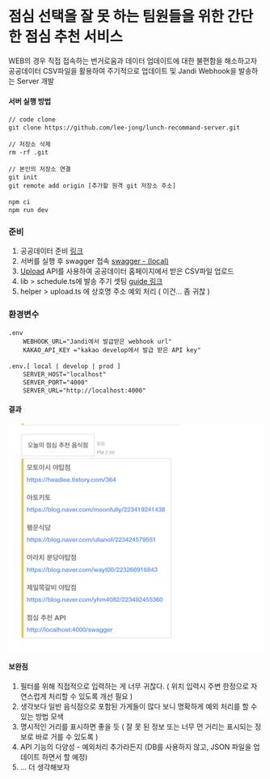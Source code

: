 # 점심 선택을 잘 못 하는 팀원들을 위한 간단한 점심 추천 서비스

WEB의 경우 직접 접속하는 번거로움과 데이터 업데이트에 대한 불편함을 해소하고자 공공데이터 CSV파일을 활용하여 주기적으로 업데이트 및 Jandi Webhook을 발송하는 Server 개발

#### 서버 실행 방법

```
// code clone
git clone https://github.com/lee-jong/lunch-recommand-server.git

// 저장소 삭제
rm -rf .git

// 본인의 저장소 연결
git init
git remote add origin [추가할 원격 git 저장소 주소]

npm ci
npm run dev
```

### 준비

1. 공공데이터 준비 [링크](https://www.data.go.kr/data/15076265/fileData.do)
2. 서버를 실행 후 swagger 접속 [swagger - (local)](http://locahost:4000)
3. [Upload](http://localhost:4000/swagger/#/Upload) API를 사용하여 공공데이터 홈페이지에서 받은 CSV파일 업로드
4. lib > schedule.ts에 발송 주기 셋팅 [guide 링크](https://www.npmjs.com/package/node-schedule)
5. helper > upload.ts 에 상호명 주소 예외 처리 ( 이건... 좀 귀찮 )

### 환경변수

```
.env
	WEBHOOK_URL="Jandi에서 발급받은 webhook url"
	KAKAO_API_KEY ="kakao develop에서 발급 받은 API key"

.env.[ local | develop | prod ]
	SERVER_HOST="localhost"
	SERVER_PORT="4000"
	SERVER_URL="http://localhost:4000"
```

#### 결과

![alt text](files/result.webp)

#### 보완점

1. 필터를 위해 직접적으로 입력하는 게 너무 귀찮다. ( 위치 입력시 주변 한정으로 자연스럽게 처리할 수 있도록 개선 필요 )
2. 생각보다 일반 음식점으로 포함된 가게들이 많다 보니 명확하게 예외 처리를 할 수 있는 방법 모색
3. 명시적인 거리를 표시하면 좋을 듯 ( 잘 못 된 정보 또는 너무 먼 거리는 표시되는 정보로 바로 거를 수 있도록 )
4. API 기능의 다양성 - 예외처리 추가라든지 (DB를 사용하지 않고, JSON 파일을 업데이트 하면서 할 예정)
5. ... 더 생각해보자
